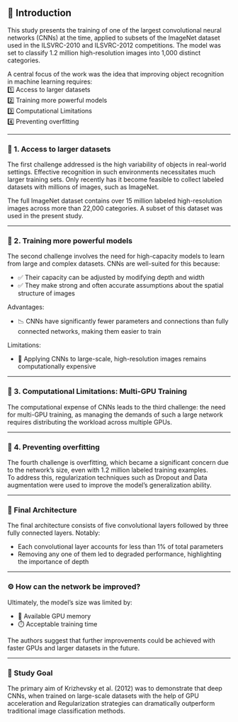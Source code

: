 ## 📘 Introduction

This study presents the training of one of the largest convolutional neural networks (CNNs) at the time, applied to subsets of the ImageNet dataset used in the ILSVRC-2010 and ILSVRC-2012 competitions. The model was set to classify 1.2 million high-resolution images into 1,000 distinct categories.

A central focus of the work was the idea that improving object recognition in machine learning requires:  
1️⃣ Access to larger datasets  
2️⃣ Training more powerful models  
3️⃣ Computational Limitations  
4️⃣ Preventing overfitting  

---

### 🔹 1. Access to larger datasets

The first challenge addressed is the high variability of objects in real-world settings. Effective recognition in such environments necessitates much larger training sets. Only recently has it become feasible to collect labeled datasets with millions of images, such as ImageNet.

The full ImageNet dataset contains over 15 million labeled high-resolution images across more than 22,000 categories. A subset of this dataset was used in the present study.

---

### 🔹 2. Training more powerful models

The second challenge involves the need for high-capacity models to learn from large and complex datasets. CNNs are well-suited for this because:
- ✅ Their capacity can be adjusted by modifying depth and width
- ✅ They make strong and often accurate assumptions about the spatial structure of images

Advantages:
- 📉 CNNs have significantly fewer parameters and connections than fully connected networks, making them easier to train

Limitations:
- 💸 Applying CNNs to large-scale, high-resolution images remains computationally expensive

---

### 🔹 3. Computational Limitations: Multi-GPU Training

The computational expense of CNNs leads to the third challenge: the need for multi-GPU training, as managing the demands of such a large network requires distributing the workload across multiple GPUs.

---

### 🔹 4. Preventing overfitting 

The fourth challenge is overfitting, which became a significant concern due to the network’s size, even with 1.2 million labeled training examples.  
To address this, regularization techniques such as Dropout and Data augmentation were used to improve the model’s generalization ability.

---

### 🧱 Final Architecture

The final architecture consists of five convolutional layers followed by three fully connected layers. Notably:
- Each convolutional layer accounts for less than 1% of total parameters
- Removing any one of them led to degraded performance, highlighting the importance of depth

---

### ⚙️ How can the network be improved?

Ultimately, the model’s size was limited by:
- 🧠 Available GPU memory
- ⏱️ Acceptable training time

The authors suggest that further improvements could be achieved with faster GPUs and larger datasets in the future.

---

### 🎯 Study Goal

The primary aim of Krizhevsky et al. (2012) was to demonstrate that deep CNNs, when trained on large-scale datasets with the help of GPU acceleration and Regularization strategies can dramatically outperform traditional image classification methods.
